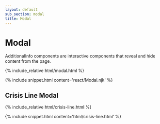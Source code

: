 ```yaml
---
layout: default
sub_section: modal
title: Modal
---
```


# Modal

AdditionalInfo components are interactive components that reveal and hide content from the page.

<div class="site-c-showcase">
{% include_relative html/modal.html %}
</div>

{% include snippet.html content='react/Modal.njk' %}

## Crisis Line Modal
<div class="site-c-showcase">
  {% include_relative html/crisis-line.html %}
</div>

{% include snippet.html content='html/crisis-line.html' %}